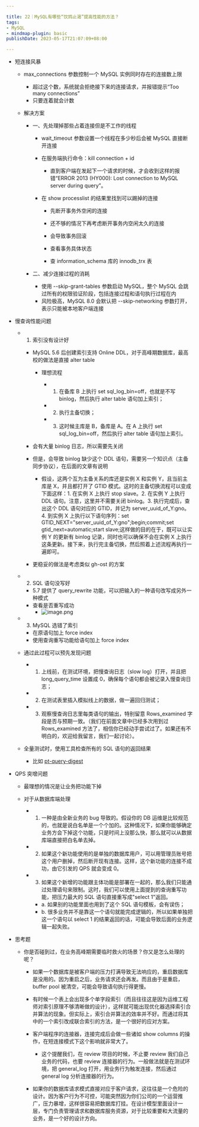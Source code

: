 ```yaml
---

title: 22｜MySQL有哪些“饮鸩止渴”提高性能的方法？
tags:
- MySQL
- mindmap-plugin: basic
publishDate: 2023-05-17T21:07:09+08:00

---
```


- 短连接风暴

  - max_connections 参数控制一个 MySQL 实例同时存在的连接数上限

    - 超过这个数，系统就会拒绝接下来的连接请求，并报错提示“Too many connections”
    - 只要连着就会计数

  - 解决方案

    - 一、先处理掉那些占着连接但是不工作的线程

        - wait_timeout 参数设置一个线程在多少秒后会被 MySQL 直接断开连接
        - 在服务端执行命令：kill connection + id

          - 直到客户端在发起下一个请求的时候，才会收到这样的报错“ERROR 2013 (HY000): Lost connection to MySQL server during query”。

      - 在 show processlist 的结果里找到可以踢掉的连接

        -   先断开事务外空闲的连接
        -   还不够的情况下再考虑断开事务内空闲太久的连接

          -   会导致事务回滚

        -   查看事务具体状态

          -   查 information_schema 库的 innodb_trx 表

    - 二、减少连接过程的消耗

      - 使用 --skip-grant-tables 参数启动 MySQL，整个 MySQL 会跳过所有的权限验证阶段，包括连接过程和语句执行过程在内
      - 风险极高，MySQL 8.0 会默认把 --skip-networking 参数打开，表示只能被本地客户端连接

- 慢查询性能问题

  - 1. 索引没有设计好

    - MySQL 5.6 后创建索引支持 Online DDL，对于高峰期数据库，最高校的做法是直接 alter table

      - 理想流程

        - 1. 在备库 B 上执行 set sql_log_bin=off，也就是不写 binlog，然后执行 alter table 语句加上索引；
        - 2. 执行主备切换；
        - 3. 这时候主库是 B，备库是 A。在 A 上执行 set sql_log_bin=off，然后执行 alter table 语句加上索引。

    - 会有大量 binlog 日志，所以需要先关闭
    - 但是，会导致 binlog 缺少这个 DDL 语句，需要另一个知识点（主备同步协议），在后面的文章有说明

      - 假设，这两个互为主备关系的库还是实例 X 和实例 Y，且当前主库是 X，并且都打开了 GTID 模式。这时的主备切换流程可以变成下面这样：1. 在实例 X 上执行 stop slave。2. 在实例 Y 上执行 DDL 语句。注意，这里并不需要关闭 binlog。3. 执行完成后，查出这个 DDL 语句对应的 GTID，并记为 server_uuid_of_Y:gno。4. 到实例 X 上执行以下语句序列：set GTID_NEXT="server_uuid_of_Y:gno";begin;commit;set gtid_next=automatic;start slave;这样做的目的在于，既可以让实例 Y 的更新有 binlog 记录，同时也可以确保不会在实例 X 上执行这条更新。接下来，执行完主备切换，然后照着上述流程再执行一遍即可。

    - 更稳妥的做法是考虑类似 gh-ost 的方案

  - 2. SQL 语句没写好

    - 5.7 提供了 query_rewrite 功能，可以把输入的一种语句改写成另外一种模式
    - 查看是否重写成功
      - ![image.png](https://cdn.jsdelivr.net/gh/11ze/static/images/mysql45-22-1.png)


  - 3. MySQL 选错了索引

    - 在原语句加上 force index
    - 使用查询重写功能给语句加上 force index

  - 通过此过程可以预先发现问题

    - 1. 上线前，在测试环境，把慢查询日志（slow log）打开，并且把 long_query_time 设置成 0，确保每个语句都会被记录入慢查询日志；
    - 2. 在测试表里插入模拟线上的数据，做一遍回归测试；
    - 3. 观察慢查询日志里每类语句的输出，特别留意 Rows_examined 字段是否与预期一致。（我们在前面文章中已经多次用到过 Rows_examined 方法了，相信你已经动手尝试过了。如果还有不明白的，欢迎给我留言，我们一起讨论）。

  - 全量测试时，使用工具检查所有的 SQL 语句的返回结果

    - 比如 [pt-query-digest](https://docs.percona.com/percona-toolkit/pt-query-digest.html)

- QPS 突增问题

  - 最理想的情况是让业务把功能下掉
  - 对于从数据库端处理

    - 1. 一种是由全新业务的 bug 导致的。假设你的 DB 运维是比较规范的，也就是说白名单是一个个加的。这种情况下，如果你能够确定业务方会下掉这个功能，只是时间上没那么快，那么就可以从数据库端直接把白名单去掉。
    - 2. 如果这个新功能使用的是单独的数据库用户，可以用管理员账号把这个用户删掉，然后断开现有连接。这样，这个新功能的连接不成功，由它引发的 QPS 就会变成 0。
    - 3. 如果这个新增的功能跟主体功能是部署在一起的，那么我们只能通过处理语句来限制。这时，我们可以使用上面提到的查询重写功能，把压力最大的 SQL 语句直接重写成"select 1"返回。

      - a. 如果别的功能里面也用到了这个 SQL 语句模板，会有误伤；
      - b. 很多业务并不是靠这一个语句就能完成逻辑的，所以如果单独把这一个语句以 select 1 的结果返回的话，可能会导致后面的业务逻辑一起失败。

- 思考题

  - 你是否碰到过，在业务高峰期需要临时救火的场景？你又是怎么处理的呢？

    - 如果一个数据库是被客户端的压力打满导致无法响应的，重启数据库是没用的。因为重启之后，业务请求还会再发。而且由于是重启，buffer pool 被清空，可能会导致语句执行得更慢。
    - 有时候一个表上会出现多个单字段索引（而且往往这是因为运维工程师对索引原理不够清晰做的设计），这样就可能出现优化器选择索引合并算法的现象。但实际上，索引合并算法的效率并不好。而通过将其中的一个索引改成联合索引的方法，是一个很好的应对方案。
    - 客户端程序的连接器，连接完成后会做一些诸如 show columns 的操作，在短连接模式下这个影响就非常大了。

      - 这个提醒我们，在 review 项目的时候，不止要 review 我们自己业务的代码，也要 review 连接器的行为。一般做法就是在测试环境，把 general_log 打开，用业务行为触发连接，然后通过 general log 分析连接器的行为。

    - 如果你的数据库请求模式直接对应于客户请求，这往往是一个危险的设计。因为客户行为不可控，可能突然因为你们公司的一个运营推广，压力暴增，这样很容易把数据库打挂。在设计模型里面设计一层，专门负责管理请求和数据库服务资源，对于比较重要和大流量的业务，是一个好的设计方向。
